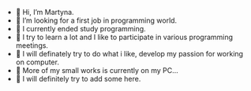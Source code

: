 - 👋 Hi, I’m Martyna.
- 👀 I’m looking for a first job in programming world.
- 🌱 I currently ended study programming.
- 💞️ I try to learn a lot and I like to participate in various programming meetings.
- 💞️ I will definately try to do what i like, develop my passion for working on computer.
- 🌱 More of my small works is currently on my PC...
- 🌱 I will definitely try to add some here.
